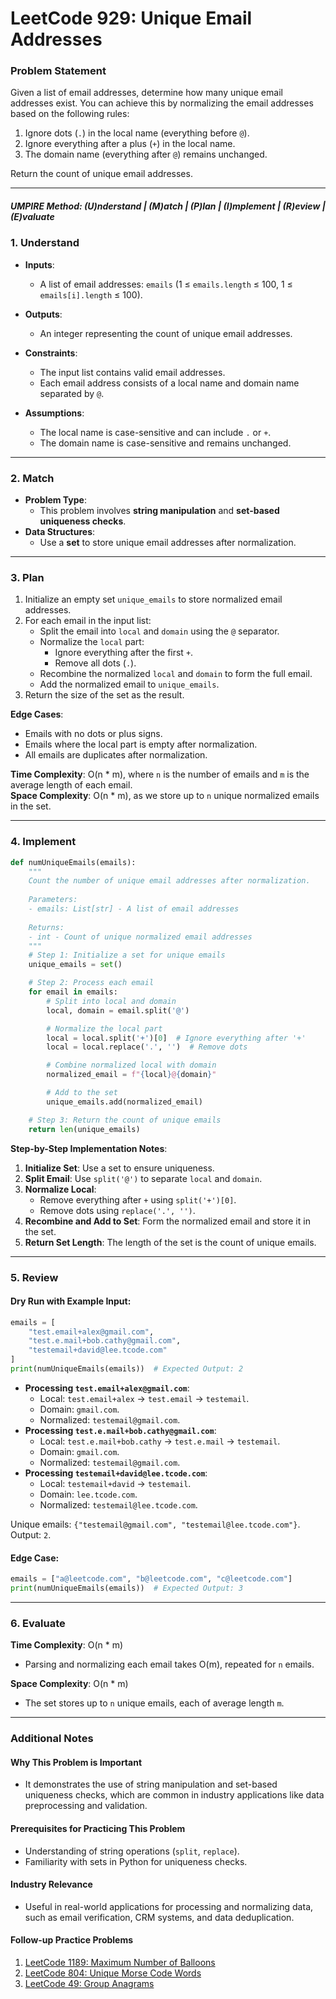 
# LeetCode 929: Unique Email Addresses

### Problem Statement

Given a list of email addresses, determine how many unique email addresses exist. You can achieve this by normalizing the email addresses based on the following rules:

1. Ignore dots (`.`) in the local name (everything before `@`).
2. Ignore everything after a plus (`+`) in the local name.
3. The domain name (everything after `@`) remains unchanged.

Return the count of unique email addresses.

---

##### UMPIRE Method: (U)nderstand | (M)atch | (P)lan | (I)mplement | (R)eview | (E)valuate

### 1. Understand

- **Inputs**:
  - A list of email addresses: `emails` (1 ≤ `emails.length` ≤ 100, 1 ≤ `emails[i].length` ≤ 100).
- **Outputs**:
  - An integer representing the count of unique email addresses.
- **Constraints**:
  - The input list contains valid email addresses.
  - Each email address consists of a local name and domain name separated by `@`.

- **Assumptions**:
  - The local name is case-sensitive and can include `.` or `+`.
  - The domain name is case-sensitive and remains unchanged.

---

### 2. Match

- **Problem Type**:
  - This problem involves **string manipulation** and **set-based uniqueness checks**.
- **Data Structures**:
  - Use a **set** to store unique email addresses after normalization.

---

### 3. Plan

1. Initialize an empty set `unique_emails` to store normalized email addresses.
2. For each email in the input list:
   - Split the email into `local` and `domain` using the `@` separator.
   - Normalize the `local` part:
     - Ignore everything after the first `+`.
     - Remove all dots (`.`).
   - Recombine the normalized `local` and `domain` to form the full email.
   - Add the normalized email to `unique_emails`.
3. Return the size of the set as the result.

**Edge Cases**:
- Emails with no dots or plus signs.
- Emails where the local part is empty after normalization.
- All emails are duplicates after normalization.

**Time Complexity**: O(n * m), where `n` is the number of emails and `m` is the average length of each email.  
**Space Complexity**: O(n * m), as we store up to `n` unique normalized emails in the set.

---

### 4. Implement

```python
def numUniqueEmails(emails):
    """
    Count the number of unique email addresses after normalization.
    
    Parameters:
    - emails: List[str] - A list of email addresses
    
    Returns:
    - int - Count of unique normalized email addresses
    """
    # Step 1: Initialize a set for unique emails
    unique_emails = set()

    # Step 2: Process each email
    for email in emails:
        # Split into local and domain
        local, domain = email.split('@')

        # Normalize the local part
        local = local.split('+')[0]  # Ignore everything after '+'
        local = local.replace('.', '')  # Remove dots

        # Combine normalized local with domain
        normalized_email = f"{local}@{domain}"

        # Add to the set
        unique_emails.add(normalized_email)

    # Step 3: Return the count of unique emails
    return len(unique_emails)
```

**Step-by-Step Implementation Notes**:
1. **Initialize Set**: Use a set to ensure uniqueness.
2. **Split Email**: Use `split('@')` to separate `local` and `domain`.
3. **Normalize Local**:
   - Remove everything after `+` using `split('+')[0]`.
   - Remove dots using `replace('.', '')`.
4. **Recombine and Add to Set**: Form the normalized email and store it in the set.
5. **Return Set Length**: The length of the set is the count of unique emails.

---

### 5. Review

#### Dry Run with Example Input:
```python
emails = [
    "test.email+alex@gmail.com",
    "test.e.mail+bob.cathy@gmail.com",
    "testemail+david@lee.tcode.com"
]
print(numUniqueEmails(emails))  # Expected Output: 2
```

- **Processing `test.email+alex@gmail.com`**:
  - Local: `test.email+alex` → `test.email` → `testemail`.
  - Domain: `gmail.com`.
  - Normalized: `testemail@gmail.com`.
- **Processing `test.e.mail+bob.cathy@gmail.com`**:
  - Local: `test.e.mail+bob.cathy` → `test.e.mail` → `testemail`.
  - Domain: `gmail.com`.
  - Normalized: `testemail@gmail.com`.
- **Processing `testemail+david@lee.tcode.com`**:
  - Local: `testemail+david` → `testemail`.
  - Domain: `lee.tcode.com`.
  - Normalized: `testemail@lee.tcode.com`.

Unique emails: `{"testemail@gmail.com", "testemail@lee.tcode.com"}`.  
Output: `2`.

#### Edge Case:
```python
emails = ["a@leetcode.com", "b@leetcode.com", "c@leetcode.com"]
print(numUniqueEmails(emails))  # Expected Output: 3
```

---

### 6. Evaluate

**Time Complexity**: O(n * m)  
- Parsing and normalizing each email takes O(m), repeated for `n` emails.

**Space Complexity**: O(n * m)  
- The set stores up to `n` unique emails, each of average length `m`.

---

### Additional Notes

#### Why This Problem is Important
- It demonstrates the use of string manipulation and set-based uniqueness checks, which are common in industry applications like data preprocessing and validation.

#### Prerequisites for Practicing This Problem
- Understanding of string operations (`split`, `replace`).
- Familiarity with sets in Python for uniqueness checks.

#### Industry Relevance
- Useful in real-world applications for processing and normalizing data, such as email verification, CRM systems, and data deduplication.

#### Follow-up Practice Problems
1. [LeetCode 1189: Maximum Number of Balloons](https://leetcode.com/problems/maximum-number-of-balloons/)
2. [LeetCode 804: Unique Morse Code Words](https://leetcode.com/problems/unique-morse-code-words/)
3. [LeetCode 49: Group Anagrams](https://leetcode.com/problems/group-anagrams/)
